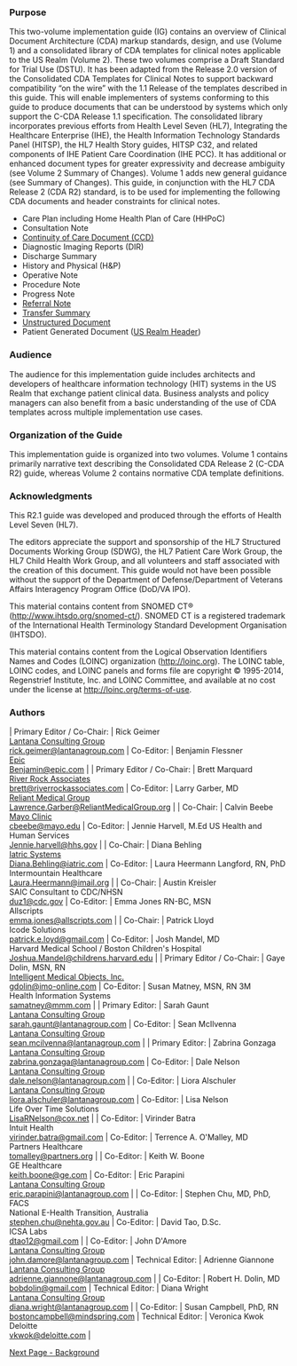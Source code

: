 ### Purpose

This two-volume implementation guide (IG) contains an overview of Clinical Document Architecture (CDA) markup standards, design, and use (Volume 1) and a consolidated library of CDA templates for clinical notes applicable to the US Realm (Volume 2). These two volumes comprise a Draft Standard for Trial Use (DSTU).
It has been adapted from the Release 2.0 version of the Consolidated CDA Templates for Clinical Notes to support backward compatibility “on the wire” with the 1.1 Release of the templates described in this guide. This will enable implementers of systems conforming to this guide to produce documents that can be understood by systems which only support the C-CDA Release 1.1 specification.
The consolidated library incorporates previous efforts from Health Level Seven (HL7), Integrating the Healthcare Enterprise (IHE), the Health Information Technology Standards Panel (HITSP), the HL7 Health Story guides, HITSP C32, and related components of IHE Patient Care Coordination (IHE PCC). It has additional or enhanced document types for greater expressivity and decrease ambiguity (see Volume 2 Summary of Changes). Volume 1 adds new general guidance (see Summary of Changes).
This guide, in conjunction with the HL7 CDA Release 2 (CDA R2) standard, is to be used for implementing the following CDA documents and header constraints for clinical notes.

* Care Plan including Home Health Plan of Care (HHPoC)
* Consultation Note
* <a href="StructureDefinition-2.16.840.1.113883.10.20.22.1.2.html">Continuity of Care Document (CCD)</a>
* Diagnostic Imaging Reports (DIR)
* Discharge Summary
* History and Physical (H&P)
* Operative Note
* Procedure Note
* Progress Note
* <a href="StructureDefinition-2.16.840.1.113883.10.20.22.1.14.html">Referral Note</a>
* <a href="StructureDefinition-2.16.840.1.113883.10.20.22.1.13.html">Transfer Summary</a>
* <a href="StructureDefinition-2.16.840.1.113883.10.20.22.1.10.html">Unstructured Document</a>
* Patient Generated Document (<a href="StructureDefinition-2.16.840.1.113883.10.20.22.1.1.html">US Realm Header</a>)

### Audience

The audience for this implementation guide includes architects and developers of healthcare information technology (HIT) systems in the US Realm that exchange patient clinical data. Business analysts and policy managers can also benefit from a basic understanding of the use of CDA templates across multiple implementation use cases.

### Organization of the Guide

This implementation guide is organized into two volumes. Volume 1 contains primarily narrative text describing the Consolidated CDA Release 2 (C-CDA R2) guide, whereas Volume 2 contains normative CDA template definitions.

### Acknowledgments

This R2.1 guide was developed and produced through the efforts of Health Level Seven (HL7).

The editors appreciate the support and sponsorship of the HL7 Structured Documents Working Group (SDWG), the HL7 Patient Care Work Group, the HL7 Child Health Work Group, and all volunteers and staff associated with the creation of this document. This guide would not have been possible without the support of the Department of Defense/Department of Veterans Affairs Interagency Program Office (DoD/VA IPO).

This material contains content from SNOMED CT® (http://www.ihtsdo.org/snomed-ct/). SNOMED CT is a registered trademark of the International Health Terminology Standard Development Organisation (IHTSDO).

This material contains content from the Logical Observation Identifiers Names and Codes (LOINC) organization (http://loinc.org). The LOINC table, LOINC codes, and LOINC panels and forms file are copyright © 1995-2014, Regenstrief Institute, Inc. and LOINC Committee, and available at no cost under the license at http://loinc.org/terms-of-use.

### Authors

| Primary Editor / Co-Chair: | Rick Geimer<br/>[Lantana Consulting Group](http://www.lantanagroup.com)<br/>[rick.geimer@lantanagroup.com](mailto:rick.geimer@lantanagroup.com) | Co-Editor: | Benjamin Flessner<br/>[Epic](http://www.epic.com)<br />[Benjamin@epic.com](mailto:Benjamin@epic.com) |
| Primary Editor / Co-Chair: | Brett Marquard<br/>[River Rock Associates](http://www.riverrockassociates.com)<br/>[brett@riverrockassociates.com](mailto:brett@riverrockassociates.com) | Co-Editor: | Larry Garber, MD<br/>[Reliant Medical Group](http://www.reliantmedicalgroup.org)<br/>[Lawrence.Garber@ReliantMedicalGroup.org](mailto:Lawrence.Garber@ReliantMedicalGroup.org) |
| Co-Chair: | Calvin Beebe<br/>[Mayo Clinic](http://www.mayo.edu)<br/>[cbeebe@mayo.edu](mailto:cbeebe@mayo.edu) | Co-Editor: | Jennie Harvell, M.Ed US Health and Human Services<br/>[Jennie.harvell@hhs.gov](mailto:Jennie.harvell@hhs.gov) |
| Co-Chair: | Diana Behling<br/>[Iatric Systems](http://iatric.com)<br/>[Diana.Behling@iatric.com](mailto:Diana.Behling@iatric.com) | Co-Editor: | Laura Heermann Langford, RN, PhD<br/>Intermountain Healthcare<br/>[Laura.Heermann@imail.org](mailto:Laura.Heermann@imail.org) |
| Co-Chair: | Austin Kreisler<br/>SAIC Consultant to CDC/NHSN<br/>[duz1@cdc.gov](mailto:duz1@cdc.gov) | Co-Editor: | Emma Jones RN-BC, MSN<br/>Allscripts<br/>[emma.jones@allscripts.com](mailto:emma.jones@allscripts.com) |
| Co-Chair: | Patrick Lloyd<br/>Icode Solutions<br/>[patrick.e.loyd@gmail.com](mailto:patrick.e.loyd@gmail.com) | Co-Editor: | Josh Mandel, MD<br/>Harvard Medical School / Boston Children's Hospital<br/>[Joshua.Mandel@childrens.harvard.edu](mailto:Joshua.Mandel@childrens.harvard.edu) |
| Primary Editor / Co-Chair: | Gaye Dolin, MSN, RN<br/>[Intelligent Medical Objects, Inc.](http://www.imo-online.com)<br/>[gdolin@imo-online.com](mailto:gdolin@imo-online.com) | Co-Editor: | Susan Matney, MSN, RN 3M<br/>Health Information Systems<br/>[samatney@mmm.com](mailto:samatney@mmm.com) |
| Primary Editor: | Sarah Gaunt<br/>[Lantana Consulting Group](http://www.lantanagroup.com)<br/>[sarah.gaunt@lantanagroup.com](mailto:sarah.gaunt@lantanagroup.com) | Co-Editor: | Sean McIlvenna<br/>[Lantana Consulting Group](http://www.lantanagroup.com)<br/>[sean.mcilvenna@lantanagroup.com](mailto:sean.mcilvenna@lantanagroup.com) |
| Primary Editor: | Zabrina Gonzaga<br/>[Lantana Consulting Group](http://www.lantanagroup.com)<br/>[zabrina.gonzaga@lantanagroup.com](mailto:zabrina.gonzaga@lantanagroup.com) | Co-Editor: | Dale Nelson<br/>[Lantana Consulting Group](http://www.lantanagroup.com)<br/>[dale.nelson@lantanagroup.com](mailto:dale.nelson@lantanagroup.com) |
| Co-Editor: | Liora Alschuler<br/>[Lantana Consulting Group](http://www.lantanagroup.com)<br/>[liora.alschuler@lantanagroup.com](mailto:liora.alschuler@lantanagroup.com) | Co-Editor: | Lisa Nelson<br/>Life Over Time Solutions<br/>[LisaRNelson@cox.net](mailto:LisaRNelson@cox.net) |
| Co-Editor: | Virinder Batra<br/>Intuit Health<br/>[virinder.batra@gmail.com](mailto:virinder.batra@gmail.com) | Co-Editor: | Terrence A. O'Malley, MD<br/>Partners Healthcare<br/>[tomalley@partners.org](mailto:tomalley@partners.org) |
| Co-Editor: | Keith W. Boone<br/>GE Healthcare<br/>[keith.boone@ge.com](mailto:keith.boone@ge.com) | Co-Editor: | Eric Parapini<br/>[Lantana Consulting Group](http://www.lantanagroup.com)<br/>[eric.parapini@lantanagroup.com](mailto:eric.parapini@lantanagroup.com) |
| Co-Editor: | Stephen Chu, MD, PhD, FACS<br/>National E-Health Transition, Australia<br/>[stephen.chu@nehta.gov.au](mailto:stephen.chu@nehta.gov.au) | Co-Editor: | David Tao, D.Sc.<br/>ICSA Labs<br/>[dtao12@gmail.com](mailto:dtao12@gmail.com) |
| Co-Editor: | John D'Amore<br/>[Lantana Consulting Group](http://www.lantanagroup.com)<br/>[john.damore@lantanagroup.com](mailto:john.damore@lantanagroup.com) | Technical Editor: | Adrienne Giannone<br/>[Lantana Consulting Group](http://www.lantanagroup.com)<br/>[adrienne.giannone@lantanagroup.com](mailto:adrienne.giannone@lantanagroup.com) |
| Co-Editor: | Robert H. Dolin, MD<br/>[bobdolin@gmail.com](mailto:bobdolin@gmail.com) | Technical Editor: | Diana Wright<br/>[Lantana Consulting Group](http://www.lantanagroup.com)<br/>[diana.wright@lantanagroup.com](mailto:diana.wright@lantanagroup.com) |
| Co-Editor: | Susan Campbell, PhD, RN<br/>[bostoncampbell@mindspring.com](mailto:bostoncampbell@mindspring.com) | Technical Editor: | Veronica Kwok<br/>Deloitte<br/>[vkwok@deloitte.com](mailto:vkwok@deloitte.com) |

[Next Page - Background](background.html)